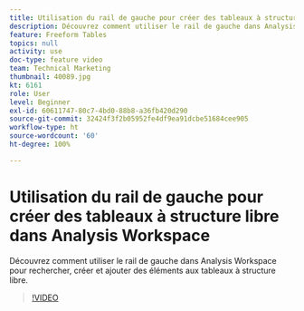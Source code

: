 ```yaml
---
title: Utilisation du rail de gauche pour créer des tableaux à structure libre dans Analysis Workspace
description: Découvrez comment utiliser le rail de gauche dans Analysis Workspace pour rechercher, créer et ajouter des éléments aux tableaux à structure libre.
feature: Freeform Tables
topics: null
activity: use
doc-type: feature video
team: Technical Marketing
thumbnail: 40089.jpg
kt: 6161
role: User
level: Beginner
exl-id: 60611747-80c7-4bd0-88b8-a36fb420d290
source-git-commit: 32424f3f2b05952fe4df9ea91dcbe51684cee905
workflow-type: ht
source-wordcount: '60'
ht-degree: 100%

---
```


# Utilisation du rail de gauche pour créer des tableaux à structure libre dans Analysis Workspace

Découvrez comment utiliser le rail de gauche dans Analysis Workspace pour rechercher, créer et ajouter des éléments aux tableaux à structure libre.

>[!VIDEO](https://video.tv.adobe.com/v/40089/?quality=12&learn=on)
